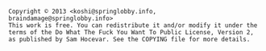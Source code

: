 

	Copyright © 2013 <koshi@springlobby.info, braindamage@springlobby.info>
	This work is free. You can redistribute it and/or modify it under the
	terms of the Do What The Fuck You Want To Public License, Version 2,
	as published by Sam Hocevar. See the COPYING file for more details.
